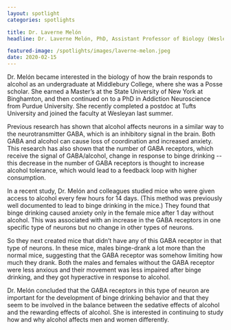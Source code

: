```yaml
---
layout: spotlight
categories: spotlights

title: Dr. Laverne Melón
headline: Dr. Laverne Melón, PhD, Assistant Professor of Biology (Wesleyan University). <p> Dr. Melón is a neuroscientist who tries to understand how binge-drinking can lead to alcoholism and why that is more likely to occur in some people than others.

featured-image: /spotlights/images/laverne-melon.jpeg
date: 2020-02-15
---
```


Dr. Melón became interested in the biology of how the brain responds to alcohol as an undergraduate at Middlebury College, where she was a Posse scholar. She earned a Master’s at the State University of New York at Binghamton, and then continued on to a PhD in Addiction Neuroscience from Purdue University. She recently completed a postdoc at Tufts University and joined the faculty at Wesleyan last summer.

Previous research has shown that alcohol affects neurons in a similar way to the neurotransmitter GABA, which is an inhibitory signal in the brain. Both GABA and alcohol can cause loss of coordination and increased anxiety. This research has also shown that the number of GABA receptors, which receive the signal of GABA/alcohol, change in response to binge drinking -- this decrease in the number of GABA receptors is thought to increase alcohol tolerance, which would lead to a feedback loop with higher consumption.

In a recent study, Dr. Melón and colleagues studied mice who were given access to alcohol every few hours for 14 days. (This method was previously well documented to lead to binge drinking in the mice.) They found that binge drinking caused anxiety only in the female mice after 1 day without alcohol. This was associated with an increase in the GABA receptors in one specific type of neurons but no change in other types of neurons.

So they next created mice that didn’t have any of this GABA receptor in that type of neurons. In these mice, males binge-drank a lot more than the normal mice, suggesting that the GABA receptor was somehow limiting how much they drank. Both the males and females without the GABA receptor were less anxious and their movement was less impaired after binge drinking, and they got hyperactive in response to alcohol.

Dr. Melón concluded that the GABA receptors in this type of neuron are important for the development of binge drinking behavior and that they seem to be involved in the balance between the sedative effects of alcohol and the rewarding effects of alcohol. She is interested in continuing to study how and why alcohol affects men and women differently.